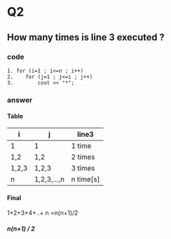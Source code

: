 # Q2

## How many times is line 3 executed ?

### code

```
1. for (i=1 ; i<=n ; i++)
2.    for (j=1 ; j<=i ; j++)
3.        cout << "*";

```

### answer

#### Table

| i     | j           | line3     |
| ----- | ----------- | --------- |
| 1     | 1           | 1 time    |
| 1,2   | 1,2         | 2 times   |
| 1,2,3 | 1,2,3       | 3 times   |
| n     | 1,2,3,...,n | n time[s] |

#### Final

1+2+3+4+..+ n =n(n+1)/2

##### n(n+1) / 2
